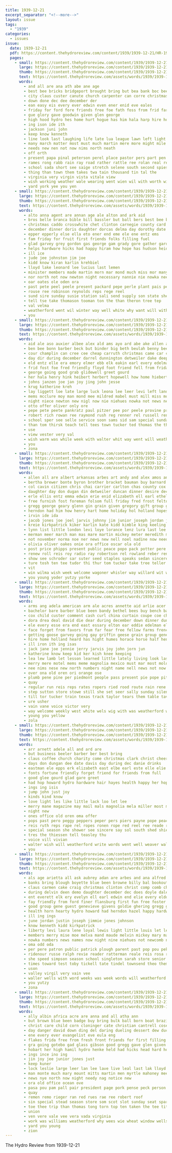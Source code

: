 ```yaml
---
title: 1939-12-21
excerpt_separator: "<!--more-->"
layout: issue
tags:
  - "1939"
categories:
  - issues
issue:
  date: 1939-12-21
  pdf: https://content.thehydroreview.com/content/1939/1939-12-21/HR-1939-12-21.pdf
  pages:
    - small: https://content.thehydroreview.com/content/1939/1939-12-21/small/HR-1939-12-21-01.jpg
      large: https://content.thehydroreview.com/content/1939/1939-12-21/large/HR-1939-12-21-01.jpg
      thumb: https://content.thehydroreview.com/content/1939/1939-12-21/thumbnails/HR-1939-12-21-01.jpg
      text: https://content.thehydroreview.com/assets/words/1939/1939-12-21/HR-1939-12-21-01.txt
      words:
        - and all are ana ath abe ane age
        - best bee bricks bridgeport brought bring but bea bank boc been bob belong beth business bixler back begin
        - city claus custer canute church carpenter can corre christmas con cabin carman cat crest caddo child camp candy county course class
        - down done dec dee december der
        - ean easy eis every ever edwin even ener enid eve eales
        - friday for ford fore friends free foe fath foss from frid far
        - gue glory gave goodwin given glen george
        - high hood hydro hes home hurt hogue has him hala harp hire how had hardware hed
        - ing ison ide ith
        - jackson juni john
        - keep know kenneth
        - line look last laughing life late lua league lawn left light lepine len
        - many march matter most must much martin mere more might mile mass music mond merry men
        - needs new nen not now nims north neath
        - off orth
        - present papa pinal peterson perel place pastor pers part pen power
        - rames rong rabb rain ray road rather rattle ree rolan real reas romance rake
        - school sada short see saige stretch selene south second spies saturday sopa sense show start sah sane schoo side stam sun setter sunday stores soon sheriff sat shows son sapa santa said stamps sale sud
        - thing than town them takes twa tain thousand tin tal the
        - virginia very virgin vista vitale view
        - wish working weather wale wearing went wien wil with worth will weathers week want while world watch ware wife was
        - yard york yee you yen
    - small: https://content.thehydroreview.com/content/1939/1939-12-21/small/HR-1939-12-21-02.jpg
      large: https://content.thehydroreview.com/content/1939/1939-12-21/large/HR-1939-12-21-02.jpg
      thumb: https://content.thehydroreview.com/content/1939/1939-12-21/thumbnails/HR-1939-12-21-02.jpg
      text: https://content.thehydroreview.com/assets/words/1939/1939-12-21/HR-1939-12-21-02.txt
      words:
        - alto anna agent are annan age ale alton and ark aid
        - bros belle branca bible bill bassler but ball bers best bee better bridgeport beers bison
        - christmas caddo crosswhite chet clinton carnegie county card coffee court custer cling clarence carruth city
        - december dinner doris daughter dorcas delma day dorothy date dumas during
        - epper epperly else ella eto ener end eme ele ene entz ems
        - fam friday for fruit first friends folks filling fuel
        - glad garvey grey gordon gas george gam grady gore gather gardiner gave gregg
        - helps hardware hicks had happy hiram how hope has hudson heidebrecht hatfield home hydro henry harry her hinton hom
        - ill ice
        - jude jee johnston jim joe
        - kidd know kiran karlin krehbiel
        - lloyd lake leonard lee lucius last lemen
        - minister members made martin morn mar mond much miss mor many mcbride moll marie mel male mapel marvin miller
        - nor north not now newton night necessary nannie nie nowka needy
        - oar oates ole oden ora
        - past pete peel peele present packard pepe perle plant pais pere pee
        - rouse ree robinson reynolds reps rege reel
        - sund sire sunday susie station sali send supply son state she shower simpson save store said soon swan sese south see side scott spies sei
        - tell tse take thomason tooman ton the than theron tree tep
        - val velma
        - weatherford went wil winter way well white why want will with wee willie week was
        - you
    - small: https://content.thehydroreview.com/content/1939/1939-12-21/small/HR-1939-12-21-03.jpg
      large: https://content.thehydroreview.com/content/1939/1939-12-21/large/HR-1939-12-21-03.jpg
      thumb: https://content.thehydroreview.com/content/1939/1939-12-21/thumbnails/HR-1939-12-21-03.jpg
      text: https://content.thehydroreview.com/assets/words/1939/1939-12-21/HR-1939-12-21-03.txt
      words:
        - aid ale aso auxier albee alex ald ams ayo ard abe ake allen all age and als arendt
        - ben bee bonn barber beck but binder big beth beulah benny beebe best berg bruno bebe bryan bert bertha bag bring bei back
        - cour champlin can cree cee cheap carruth christmas came car comes cecil city christ cousin cox
        - day dir during december darrel dunnington detweiler dake deep dewey dee dick darby dinner dungan down
        - eld entz elle era emory elmer ebb elk eakin earl every edelman ele emmi ell
        - frid fost foe fred friendly floyd foot friend fell from friday full fer folsom for
        - george going good grab glidewell greet gourd
        - her hala henry hink heibert herbert hopewell how home hiebert had him hart holiday hydro happy hugh
        - johns janzen joe jan joy jing john jesse
        - krug katherine kreh
        - lay liggett loe late large luck leona lee leer levi left land last
        - mems mcclure moy man mond mee mildred mabel must mill miss monday mon members morning more merry monda mel may market milton most miller
        - night niece newton new nigl now nie niehues nowka not news nese
        - otto offer oliver only ore
        - pepe pete peete pankratz paul pitzer pee por peele provine price peace philip pleasure present packard past
        - robert rich rowan ree raymond rush reg renner rel russell renew rie rae robertson rowland red rana
        - school sper see selle service soon sams sid sam special sunday station sophia sell sas season sylvester son sincere seem
        - than tom thirsk teach tell tees town tucker ted thomas the thu thies thiessen
        - use
        - view vester very val
        - wish warm was while week with walter whit way went will weatherford wife
        - you
        - zona
    - small: https://content.thehydroreview.com/content/1939/1939-12-21/small/HR-1939-12-21-04.jpg
      large: https://content.thehydroreview.com/content/1939/1939-12-21/large/HR-1939-12-21-04.jpg
      thumb: https://content.thehydroreview.com/content/1939/1939-12-21/thumbnails/HR-1939-12-21-04.jpg
      text: https://content.thehydroreview.com/assets/words/1939/1939-12-21/HR-1939-12-21-04.txt
      words:
        - allen all are albert arkansas arbes art andy and alex amos anderson anes alonzo appleman arthur aria aly able angie alfred age alois anthony andrew american apple
        - bertha brewer bonte byron brother bracket bauman buy barnard beer burkhalter barnett barrett bunch bell bey below beck ben blackstone ball bek business best basinger bitz butler been buter barney bixler bow brooker belew big birden
        - col cavin citizen chris chai carrier carlton chas county cox caddo come carlyle conser carruth christmas chet crawford cole clara chesnutt christ charles city cook con camp cost cordial cantrell cope character
        - daughter day don dugan din detweiler duncan dinner desire december dia doffing dec dewey dolphus daugherty dolph ditmore doc david dave dunithan during denni
        - erle ellis entz emma edwin erie enid elizabeth ell earl ethel ever elle elijah ele elkins east eon eifert eakin elmer ewing edgar euler elie
        - free furnish fost foreman folsom full friday fred frost felton fill fire forget ford fatal for from field fore foy foster frank fam ferguson ferris force fever
        - gregg george geary glenn gin grain given gregory gift group graham grady gas good general guy going goad glas
        - herndon had him how henry hart home holiday hol holland hopes hicks har hydro hosey howard hume hedge hardy happy her hour heger hogan herbert has henke harry homer hamilton honor hardware hammer hugh hafer
        - irvin ide ida
        - jacob jones joe joel jarvis johnny jim junior joseph jordan jesse jay john jack jackson james jake janice
        - kreie kirkpatrick kiker karlin kate kidd kimble king keeling
        - lynn list little london levi loye lorance lenz lura last lee lagan lloyd leo lawton
        - merman meer march man mas mare martin mickey meter meredith miss mcphearson mcnary maynard members matter manual micke mckee must munch men matthews mol mccullock mckeegan mills merry may mcbride mille miller morning mares monday
        - not november norma noe ner news new nell noel nadine now need nowka nia neels north navy notice
        - olivia oliver oakes onie ora office oscar ola old
        - post price phipps present public peace popo pack potter pere pitzer pepe pei packard pete press perse pat part pay past pee patterson payne presley peta per phelps pankratz
        - renew roll reis roy radio ray robertson rel rowland reber rene ruhl raymond randolph ramey rowan ruby ran robbins reps resides reg ree rooney rate reed
        - show see schroder sar suter seed staples speaks sedan sincere sterner set sturgill smith sale side still sharry sunda sund style sou swain saturday string special spring sees stove second sister sell stella sele save sparks store schantz spor sunday spies subject stange scott stringer states stout she simpson son sit sevier spate
        - ture tosh ten tee tudor thi thur tom tucker take tree teller taff trom thom temes tier top tay ton triplett taal thomason turner toler tope tew the
        - vit
        - win wilma wish week welcome wagoner whisler way willard wit walt worker wheel wyatt willing wieland wells wee waters woosley wolford walker wayne white was watson welfare warde will with woodrow
        - you young yoder yutzy yorke
    - small: https://content.thehydroreview.com/content/1939/1939-12-21/small/HR-1939-12-21-05.jpg
      large: https://content.thehydroreview.com/content/1939/1939-12-21/large/HR-1939-12-21-05.jpg
      thumb: https://content.thehydroreview.com/content/1939/1939-12-21/thumbnails/HR-1939-12-21-05.jpg
      text: https://content.thehydroreview.com/assets/words/1939/1939-12-21/HR-1939-12-21-05.txt
      words:
        - arms ang adela american arm ale acres annette aid arlie acer arr all and ask aly alls amy ace acre are ana able ada agel ani abe
        - bachelor bare barber blue been bandy bethel bees buy bench baby barra buyers bright bickell bird bank bars black best bells better big bus blevins block bound business but butler berry boys
        - cox child custer comment cash curl china curtain coupe coe cham coff cantrell chief col coats christmas chairs childs cap creamer camp character christ case course clark city carruth cops can carri con close code chris cole came cava creek coleman cheap conan curls courtney chesnutt
        - dora drea deal david die dear during december down dinner dunn dues day does deep denver doing daughter daughters days dare dec
        - ele every esse era end east essary elton ear eddie edelman elmer elle
        - face forget from favors frum far fear free fellow farms french fall felton fell finley friendly fred folks for full farm freeman first fire fuller friends favor few
        - getting goose garvey going gay griffin geese grain group gene gin glow given good george gallow gray green gift general glass guardian
        - hire home holland heard has hight humes horace horse half henke hal held hardware her howard hubert happy hands head had hinton harold high holiday heger hunting hill hughes hydro him hustler hearty hall hung
        - ill iron ith ing isas
        - jack jane joe jennie jerry jarvis joy john jorn jun
        - katherine know keep kid ker kish knee keeping
        - lea lew lamb let lesson learned little lately living look last late loyal leonard lev like lips left legion lei land loan lura long large lou litle
        - merry mere motel mems meme magnolia mexico must mar most mold male mees min mur mey monday might missouri miss may morning moment monda men model mene mith members mas mol mary more maguire mexican much market morn made mahoney man
        - nee nims nese new north numbers night name nell news not now needy near note notice necessary
        - over ona old oren ori orange ose
        - plumb pene pine per piedmont people pass present pie pope pitzer peper por pump phelps pare pore plenty pent pollard poland pops pers pat place pee pere proud past pate perot pack price
        - quay
        - regular run reis reps rates ropers ried rood route rain rene radio ree room red ran rawleigh rust roe roy rook rawlings ruse rio rent
        - step sutton store stowe still she set seer sally sunday silence service station seat santa smith snyder stein snow shoe sun saw school story skaggs slemp small sack sugar side spanish sale sams stage sheen see season shields soest standing shows sarah schmidt score sand saturday soon show style son
        - till tor tucker train texas track taylor tears them table tave tudor takes trip toward tate tera times tree ted take then toy tri the thun town tay thor tes tae tall tenn toms
        - ure usher
        - vain vane voice victor very
        - way welcome weekly west white wels wig with was weatherford wait well want will write wit wil why wonder week wells world wish while word working walt
        - young you yellow
        - zola
    - small: https://content.thehydroreview.com/content/1939/1939-12-21/small/HR-1939-12-21-06.jpg
      large: https://content.thehydroreview.com/content/1939/1939-12-21/large/HR-1939-12-21-06.jpg
      thumb: https://content.thehydroreview.com/content/1939/1939-12-21/thumbnails/HR-1939-12-21-06.jpg
      text: https://content.thehydroreview.com/assets/words/1939/1939-12-21/HR-1939-12-21-06.txt
      words:
        - arr arnett adele all and ard are
        - but business beeler barber ber best bring
        - claus coffee church charity come christmas clark christ cheer cold christa collins cons childre
        - days don dungan dee date davis day during dec danie drinks
        - eastman ele epps erk elizabeth east elbe earl este elle elie every ene ever eke
        - fonts fortune friendly forget friend for friends from full
        - good glee gourd glad gare greet
        - had hop howard hydro hardware hair hayes health happy her hope hughes
        - ings ing isis
        - jump john just joy
        - kinds kind know
        - love light les like little lack loo let lee
        - merry mane magazine may mail mals magnolia mela miller most many
        - night new
        - ones office old oren oma offer
        - pops past pero peggy peppers peper pers piers payne pope peace piano pepe private pore pete pons pere pring person
        - reis ruth reps rape rel ropes ronen rope red reel ree reade renee rams ren
        - special season she shower see sincere say sol south shed shields service sheen straw station set santa save
        - tres the thiessen tell teasley thu
        - voice vill vivian
        - walter wish will weatherford write words went well weaver walts with want
        - you
    - small: https://content.thehydroreview.com/content/1939/1939-12-21/small/HR-1939-12-21-07.jpg
      large: https://content.thehydroreview.com/content/1939/1939-12-21/large/HR-1939-12-21-07.jpg
      thumb: https://content.thehydroreview.com/content/1939/1939-12-21/thumbnails/HR-1939-12-21-07.jpg
      text: https://content.thehydroreview.com/assets/words/1939/1939-12-21/HR-1939-12-21-07.txt
      words:
        - als age arietta all ask aubrey adan are arbes and ana alfred aas american armstrong alva arletta aines albert
        - banks bring blough boyette blue been browne billy bal bookout boyd bell bradley betty best barber butler brown beg beverly
        - claus carmen cake craig christmas clinton christ comp comb chris charles carolyn class caller clark cleo con city
        - during delvin deen demo daughter december dec does doyle dale dunnington day
        - ent everett elk ery evelyn ell earl edwin end elie every eldon ele ernest ean ethel
        - fay friendly from ford finer flansburg first fun free foster favorite fine finkle firm fellow farrel finley full farrell frid friend fruit fresh floyd ferguson few fall for freedom friday
        - good group gene guest genevieve givens goldie ghering gregg gibson guess glass grade gaine gerald general george goodwin given gin griffin gable
        - health horn hearty hydro howard had herndon hazel happy hardware hee heart hus her home hair hicks how harry hodge hise high hope hed hale hour has holiday heger holder hugo
        - ill ing ings
        - june jordan justin joseph jimmie jones johnson
        - know kenneth kidd kirkpatrick
        - liberty levi laura lene loyal lewis light little louis let lee louise lora last lou ler leo
        - members merry mise moe melva mand maude melvin mickey mary marguerite mom mas men milton mustache miller must madge mae more many messimer marilyn marion may mil made miss morning
        - nowka numbers news names now night nine niehues not newcomb neighbors norman norma nave new neil
        - oma odd oda
        - per pere patron public patrick plough parent past pop pou pek potter pitzer pennington pie phipps
        - ridenour russe ralph revie reader ratterman reale reis rosa rather room rebekah rolls richard record rue randall ready reber roller rockhold ross rian ree ramey robertson rink ruan reps radio
        - she speed simpson season school singleton sarah store senior sak ser second speaks short sutton shelton saturday sor sil seal smith sung schantz see sunday spring savage sac sincere ship santa sue son sister soon smithville
        - times toward test toby tickell tate tindel townsend theo them tine tun talk tow talkington the ten tucker taff triplett terrell
        - uson
        - valley virgil very vain vee
        - waller wells with word weeks was week words will weatherford webb wish washita way willing wonder well
        - you yutzy
        - zona
    - small: https://content.thehydroreview.com/content/1939/1939-12-21/small/HR-1939-12-21-08.jpg
      large: https://content.thehydroreview.com/content/1939/1939-12-21/large/HR-1939-12-21-08.jpg
      thumb: https://content.thehydroreview.com/content/1939/1939-12-21/thumbnails/HR-1939-12-21-08.jpg
      text: https://content.thehydroreview.com/assets/words/1939/1939-12-21/HR-1939-12-21-08.txt
      words:
        - ally albin africa acre are anna and all atha ann
        - but brown blue been badge buy bring bulk ball born boat brazil better bandy both bright bel beryl
        - christ care child corn cloninger cate christian cantrell cose candy cam comes cream church coffee card christmas car can
        - day danger david down ding del daring dueling dessert dew duce doing during der december done dec daughter delsie
        - ene every ever evangelist eve eula eng
        - flakes frida free from fresh front friends for first filling furlough
        - gra going gotebo gad glass gibson good gregg gave glen given golde
        - hobart her high hamil hydro henke held had hicks head hard holiday harbor house
        - ings ince ino ing
        - jin joy jee junior jones just
        - keep kuner
        - lock leslie large leer lan lee lave live leal last lak lloyd lacy lagen lillian lights
        - man monte much mary mount mitts martin men myrtle mahoney mee money members morn may monday must morning miss marriage mae mate market
        - news nye north now night needy nag notice new
        - ora old office ocean ove
        - pasa pou pam pall pair president page pork pense peck person pilot pay per pie price pound present port pro pounds por pee paper
        - quay
        - remen remo rieger ran red rues rae ree robert roof
        - sin special stead season store som scot slot sunday seat spare service see school south skates she show strait spain shee side saturday sia silver susie still seem sauce sack smooth sine soap style screen soon
        - toe thee trip than thomas tong torn top ten taken the tee tite tay ton them
        - union
        - ven vere vale vee vera vada virginia
        - work was williams weatherford why wees wie wheat window wells white waller warren west with will world
        - yard you young
        - zion
---
```


The Hydro Review from 1939-12-21

<!--more-->

